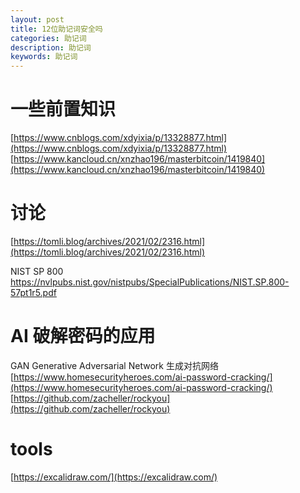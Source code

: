 ```yaml
---
layout: post
title: 12位助记词安全吗
categories: 助记词
description: 助记词
keywords: 助记词
---
```


# 一些前置知识

[https://www.cnblogs.com/xdyixia/p/13328877.html](https://www.cnblogs.com/xdyixia/p/13328877.html)
[https://www.kancloud.cn/xnzhao196/masterbitcoin/1419840](https://www.kancloud.cn/xnzhao196/masterbitcoin/1419840)

# 讨论

[https://tomli.blog/archives/2021/02/2316.html](https://tomli.blog/archives/2021/02/2316.html)

NIST SP 800
https://nvlpubs.nist.gov/nistpubs/SpecialPublications/NIST.SP.800-57pt1r5.pdf

# AI 破解密码的应用

GAN Generative Adversarial Network 生成对抗网络
[https://www.homesecurityheroes.com/ai-password-cracking/](https://www.homesecurityheroes.com/ai-password-cracking/)
[https://github.com/zacheller/rockyou](https://github.com/zacheller/rockyou)

# tools

[https://excalidraw.com/](https://excalidraw.com/)
